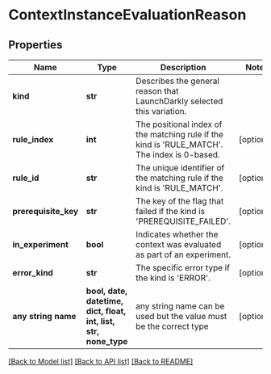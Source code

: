 # ContextInstanceEvaluationReason


## Properties
Name | Type | Description | Notes
------------ | ------------- | ------------- | -------------
**kind** | **str** | Describes the general reason that LaunchDarkly selected this variation. | 
**rule_index** | **int** | The positional index of the matching rule if the kind is &#39;RULE_MATCH&#39;. The index is 0-based. | [optional] 
**rule_id** | **str** | The unique identifier of the matching rule if the kind is &#39;RULE_MATCH&#39;. | [optional] 
**prerequisite_key** | **str** | The key of the flag that failed if the kind is &#39;PREREQUISITE_FAILED&#39;. | [optional] 
**in_experiment** | **bool** | Indicates whether the context was evaluated as part of an experiment. | [optional] 
**error_kind** | **str** | The specific error type if the kind is &#39;ERROR&#39;. | [optional] 
**any string name** | **bool, date, datetime, dict, float, int, list, str, none_type** | any string name can be used but the value must be the correct type | [optional]

[[Back to Model list]](../README.md#documentation-for-models) [[Back to API list]](../README.md#documentation-for-api-endpoints) [[Back to README]](../README.md)


